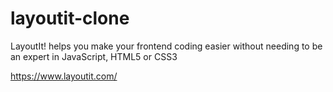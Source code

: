 # layoutit-clone
LayoutIt! helps you make your frontend coding easier without needing to be an expert in JavaScript, HTML5 or CSS3

https://www.layoutit.com/
